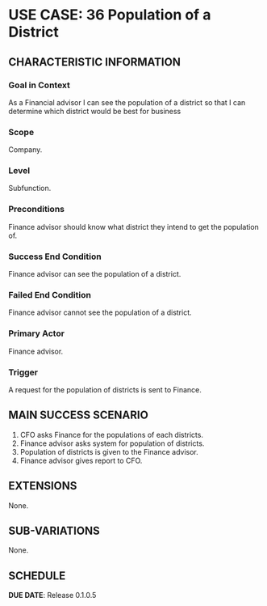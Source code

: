 # USE CASE: 36 Population of a District

## CHARACTERISTIC INFORMATION

### Goal in Context

As a Financial advisor I can see the population of a district so that I can determine which district would be best for business

### Scope

Company.

### Level

Subfunction.

### Preconditions

Finance advisor should know what district they intend to get the population of.

### Success End Condition

Finance advisor can see the population of a district.

### Failed End Condition

Finance advisor cannot see the population of a district.

### Primary Actor

Finance advisor.

### Trigger

A request for the population of districts is sent to Finance.

## MAIN SUCCESS SCENARIO

1. CFO asks Finance for the populations of each districts.
2. Finance advisor asks system for population of districts.
3. Population of districts is given to the Finance advisor.
4. Finance advisor gives report to CFO.

## EXTENSIONS

None.

## SUB-VARIATIONS

None.

## SCHEDULE

**DUE DATE**: Release 0.1.0.5
